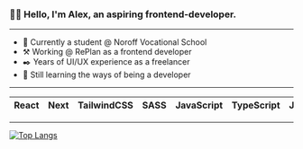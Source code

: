 ### 👋🏼 Hello, I'm Alex, an aspiring frontend-developer.
---

- 📖 Currently a student @ Noroff Vocational School
- ⚒️ Working @ RePlan as a frontend developer
- ✒️ Years of UI/UX experience as a freelancer
- 🏫 Still learning the ways of being a developer

---

| React  | Next | TailwindCSS | SASS | JavaScript | TypeScript | Jest | Cypress
| ---- | ---- | ---- | ---- | ---- | ---- | ---- | ----

---

[![Top Langs](https://github-readme-stats.vercel.app/api/top-langs/?username=alexdalene&layout=compact)](https://github.com/alexdalene/)

